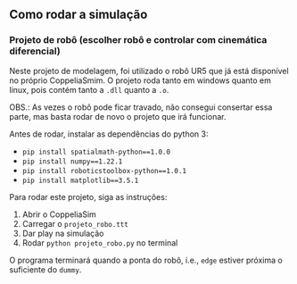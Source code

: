 ## Como rodar a simulação
### Projeto de robô (escolher robô e controlar com cinemática diferencial)

Neste projeto de modelagem, foi utilizado o robô UR5 que já está disponível no próprio CoppeliaSmim.
O projeto roda tanto em windows quanto em linux, pois contém tanto a `.dll` quanto a `.o`.

OBS.: As vezes o robô pode ficar travado, não consegui consertar essa parte, mas basta rodar de novo o projeto que irá funcionar.

Antes de rodar, instalar as dependências do python 3:
- `pip install spatialmath-python==1.0.0`
- `pip install numpy==1.22.1`
- `pip install roboticstoolbox-python==1.0.1`
- `pip install matplotlib==3.5.1`

Para rodar este projeto, siga as instruções:
1. Abrir o CoppeliaSim
2. Carregar o `projeto_robo.ttt`
3. Dar play na simulação
4. Rodar `python projeto_robo.py` no terminal

O programa terminará quando a ponta do robô, i.e., `edge` estiver próxima o suficiente do `dummy`.